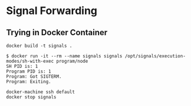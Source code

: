 # Signal Forwarding

## Trying in Docker Container

```
docker build -t signals .
```

```
$ docker run -it --rm --name signals signals /opt/signals/execution-modes/sh-with-exec program/node
SH PID is: 1
Program PID is: 1
Program: Got SIGTERM.
Program: Exiting.
```

```
docker-machine ssh default
docker stop signals
```
